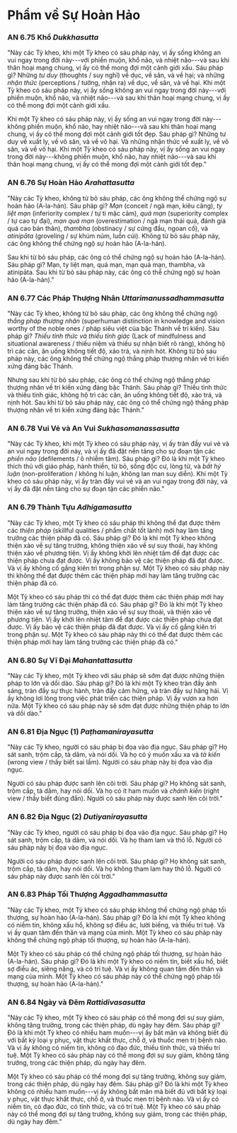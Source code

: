 # Phẩm về Sự Hoàn Hảo

### AN 6.75 Khổ *Dukkhasutta*

"Này các Tỳ kheo, khi một Tỳ kheo có sáu pháp này, vị ấy sống không an vui ngay trong đời này---với phiền muộn, khổ não, và nhiệt não---và sau khi thân hoại mạng chung, vị ấy có thể mong đợi một cảnh giới xấu. Sáu pháp gì? Những *tư duy* (thoughts / suy nghĩ) về dục, về sân, và về hại; và những *nhận thức* (perceptions / tưởng, nhận ra) về dục, về sân, và về hại. Khi một Tỳ kheo có sáu pháp này, vị ấy sống không an vui ngay trong đời này---với phiền muộn, khổ não, và nhiệt não---và sau khi thân hoại mạng chung, vị ấy có thể mong đợi một cảnh giới xấu.

Khi một Tỳ kheo có sáu pháp này, vị ấy sống an vui ngay trong đời này---không phiền muộn, khổ não, hay nhiệt não---và sau khi thân hoại mạng chung, vị ấy có thể mong đợi một cảnh giới tốt đẹp. Sáu pháp gì? Những tư duy về xuất ly, về vô sân, và về vô hại. Và những nhận thức về xuất ly, về vô sân, và về vô hại. Khi một Tỳ kheo có sáu pháp này, vị ấy sống an vui ngay trong đời này---không phiền muộn, khổ não, hay nhiệt não---và sau khi thân hoại mạng chung, vị ấy có thể mong đợi một cảnh giới tốt đẹp."

<!--pg-->
### AN 6.76 Sự Hoàn Hảo *Arahattasutta*

"Này các Tỳ kheo, không từ bỏ sáu pháp, các ông không thể chứng ngộ sự hoàn hảo (A-la-hán). Sáu pháp gì? *Mạn* (conceit / ngã mạn, kiêu căng), *ty liệt mạn* (inferiority complex / tự ti mặc cảm), *quá mạn* (superiority complex / tự cao tự đại), *mạn quá mạn* (overestimation / ngã mạn thái quá, đánh giá quá cao bản thân), *thambha* (obstinacy / sự cứng đầu, ngoan cố), và *atinipāta* (groveling / sự khúm núm, luồn cúi). Không từ bỏ sáu pháp này, các ông không thể chứng ngộ sự hoàn hảo (A-la-hán).

Sau khi từ bỏ sáu pháp, các ông có thể chứng ngộ sự hoàn hảo (A-la-hán). Sáu pháp gì? Mạn, ty liệt mạn, quá mạn, mạn quá mạn, thambha, và atinipāta. Sau khi từ bỏ sáu pháp này, các ông có thể chứng ngộ sự hoàn hảo (A-la-hán)."

<!--pg-->
### AN 6.77 Các Pháp Thượng Nhân *Uttarimanussadhammasutta*

"Này các Tỳ kheo, không từ bỏ sáu pháp, các ông không thể chứng ngộ *thắng pháp thượng nhân* (superhuman distinction in knowledge and vision worthy of the noble ones / pháp siêu việt của bậc Thánh về tri kiến). Sáu pháp gì? *Thiếu tỉnh thức và thiếu tỉnh giác* (Lack of mindfulness and situational awareness / thiếu niệm và thiếu sự nhận biết rõ ràng), không hộ trì các căn, ăn uống không tiết độ, xảo trá, và nịnh hót. Không từ bỏ sáu pháp này, các ông không thể chứng ngộ thắng pháp thượng nhân về tri kiến xứng đáng bậc Thánh.

Nhưng sau khi từ bỏ sáu pháp, các ông có thể chứng ngộ thắng pháp thượng nhân về tri kiến xứng đáng bậc Thánh. Sáu pháp gì? Thiếu tỉnh thức và thiếu tỉnh giác, không hộ trì các căn, ăn uống không tiết độ, xảo trá, và nịnh hót. Sau khi từ bỏ sáu pháp này, các ông có thể chứng ngộ thắng pháp thượng nhân về tri kiến xứng đáng bậc Thánh."

<!--pg-->
### AN 6.78 Vui Vẻ và An Vui *Sukhasomanassasutta*

"Này các Tỳ kheo, khi một Tỳ kheo có sáu pháp này, vị ấy tràn đầy vui vẻ và an vui ngay trong đời này, và vị ấy đã đặt nền tảng cho sự đoạn tận các *phiền não* (defilements / ô nhiễm tâm). Sáu pháp gì? Đó là khi một Tỳ kheo thích thú với giáo pháp, hành thiền, từ bỏ, sống độc cư, lòng từ, và *bất hý luận* (non-proliferation / không hí luận, không lan man suy diễn). Khi một Tỳ kheo có sáu pháp này, vị ấy tràn đầy vui vẻ và an vui ngay trong đời này, và vị ấy đã đặt nền tảng cho sự đoạn tận các phiền não."

<!--pg-->
### AN 6.79 Thành Tựu *Adhigamasutta*

"Này các Tỳ kheo, một Tỳ kheo có sáu pháp thì không thể đạt được thêm các *thiện pháp* (skillful qualities / phẩm chất tốt lành) mới hay làm tăng trưởng các thiện pháp đã có. Sáu pháp gì? Đó là khi một Tỳ kheo không thiện xảo về sự tăng trưởng, không thiện xảo về sự suy thoái, hay không thiện xảo về phương tiện. Vị ấy không khởi lên nhiệt tâm để đạt được các thiện pháp chưa đạt được. Vị ấy không bảo vệ các thiện pháp đã đạt được. Và vị ấy không cố gắng kiên trì trong phận sự. Một Tỳ kheo có sáu pháp này thì không thể đạt được thêm các thiện pháp mới hay làm tăng trưởng các thiện pháp đã có.

Một Tỳ kheo có sáu pháp thì có thể đạt được thêm các thiện pháp mới hay làm tăng trưởng các thiện pháp đã có. Sáu pháp gì? Đó là khi một Tỳ kheo thiện xảo về sự tăng trưởng, thiện xảo về sự suy thoái, và thiện xảo về phương tiện. Vị ấy khởi lên nhiệt tâm để đạt được các thiện pháp chưa đạt được. Vị ấy bảo vệ các thiện pháp đã đạt được. Và vị ấy cố gắng kiên trì trong phận sự. Một Tỳ kheo có sáu pháp này thì có thể đạt được thêm các thiện pháp mới hay làm tăng trưởng các thiện pháp đã có."

<!--pg-->
### AN 6.80 Sự Vĩ Đại *Mahantattasutta*

"Này các Tỳ kheo, một Tỳ kheo với sáu pháp sẽ sớm đạt được những thiện pháp to lớn và dồi dào. Sáu pháp gì? Đó là khi một Tỳ kheo tràn đầy ánh sáng, tràn đầy sự thực hành, tràn đầy cảm hứng, và tràn đầy sự hăng hái. Vị ấy không lơi lỏng trong việc phát triển các thiện pháp. Vị ấy vươn xa hơn nữa. Một Tỳ kheo có sáu pháp này sẽ sớm đạt được những thiện pháp to lớn và dồi dào."

<!--pg-->
### AN 6.81 Địa Ngục (1) *Paṭhamanirayasutta*

"Này các Tỳ kheo, người có sáu pháp bị đọa vào địa ngục. Sáu pháp gì? Họ sát sanh, trộm cắp, tà dâm, và nói dối. Và họ có ý muốn xấu xa và *tà kiến* (wrong view / thấy biết sai lầm). Người có sáu pháp này bị đọa vào địa ngục.

Người có sáu pháp được sanh lên cõi trời. Sáu pháp gì? Họ không sát sanh, trộm cắp, tà dâm, hay nói dối. Và họ có ít ham muốn và *chánh kiến* (right view / thấy biết đúng đắn). Người có sáu pháp này được sanh lên cõi trời."

<!--pg-->
### AN 6.82 Địa Ngục (2) *Dutiyanirayasutta*

"Này các Tỳ kheo, người có sáu pháp bị đọa vào địa ngục. Sáu pháp gì? Họ sát sanh, trộm cắp, tà dâm, và nói dối. Và họ tham lam và thô lỗ. Người có sáu pháp này bị đọa vào địa ngục.

Người có sáu pháp được sanh lên cõi trời. Sáu pháp gì? Họ không sát sanh, trộm cắp, tà dâm, hay nói dối. Và họ không tham lam hay thô lỗ. Người có sáu pháp này được sanh lên cõi trời."

<!--pg-->
### AN 6.83 Pháp Tối Thượng *Aggadhammasutta*

"Này các Tỳ kheo, một Tỳ kheo có sáu pháp không thể chứng ngộ pháp tối thượng, sự hoàn hảo (A-la-hán). Sáu pháp gì? Đó là khi một Tỳ kheo không có niềm tin, không xấu hổ, không sợ điều ác, lười biếng, và thiếu trí tuệ. Và vị ấy quan tâm đến thân và mạng của mình. Một Tỳ kheo có sáu pháp này không thể chứng ngộ pháp tối thượng, sự hoàn hảo (A-la-hán).

Một Tỳ kheo có sáu pháp có thể chứng ngộ pháp tối thượng, sự hoàn hảo (A-la-hán). Sáu pháp gì? Đó là khi một Tỳ kheo có niềm tin, biết xấu hổ, biết sợ điều ác, siêng năng, và có trí tuệ. Và vị ấy không quan tâm đến thân và mạng của mình. Một Tỳ kheo có sáu pháp này có thể chứng ngộ pháp tối thượng, sự hoàn hảo (A-la-hán)."

<!--pg-->
### AN 6.84 Ngày và Đêm *Rattidivasasutta*

"Này các Tỳ kheo, một Tỳ kheo có sáu pháp có thể mong đợi sự suy giảm, không tăng trưởng, trong các thiện pháp, dù ngày hay đêm. Sáu pháp gì? Đó là khi một Tỳ kheo có nhiều ham muốn---vị ấy bất mãn và không biết đủ với bất kỳ loại y phục, vật thực khất thực, chỗ ở, và thuốc men trị bệnh nào. Và vị ấy không có niềm tin, không có đạo đức, thiếu tỉnh thức, và thiếu trí tuệ. Một Tỳ kheo có sáu pháp này có thể mong đợi sự suy giảm, không tăng trưởng, trong các thiện pháp, dù ngày hay đêm.

Một Tỳ kheo có sáu pháp có thể mong đợi sự tăng trưởng, không suy giảm, trong các thiện pháp, dù ngày hay đêm. Sáu pháp gì? Đó là khi một Tỳ kheo không có nhiều ham muốn---vị ấy không bất mãn mà biết đủ với bất kỳ loại y phục, vật thực khất thực, chỗ ở, và thuốc men trị bệnh nào. Và vị ấy có niềm tin, có đạo đức, có tỉnh thức, và có trí tuệ. Một Tỳ kheo có sáu pháp này có thể mong đợi sự tăng trưởng, không suy giảm, trong các thiện pháp, dù ngày hay đêm."